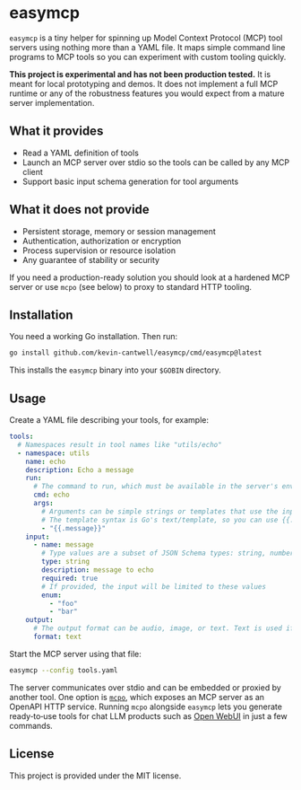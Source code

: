 # easymcp

`easymcp` is a tiny helper for spinning up Model Context Protocol (MCP) tool servers using nothing more than a YAML file. It maps simple command line programs to MCP tools so you can experiment with custom tooling quickly.

**This project is experimental and has not been production tested.** It is meant for local prototyping and demos. It does not implement a full MCP runtime or any of the robustness features you would expect from a mature server implementation.

## What it provides

- Read a YAML definition of tools
- Launch an MCP server over stdio so the tools can be called by any MCP client
- Support basic input schema generation for tool arguments

## What it does not provide

- Persistent storage, memory or session management
- Authentication, authorization or encryption
- Process supervision or resource isolation
- Any guarantee of stability or security

If you need a production-ready solution you should look at a hardened MCP server or use `mcpo` (see below) to proxy to standard HTTP tooling.

## Installation

You need a working Go installation. Then run:

```bash
go install github.com/kevin-cantwell/easymcp/cmd/easymcp@latest
```

This installs the `easymcp` binary into your `$GOBIN` directory.

## Usage

Create a YAML file describing your tools, for example:

```yaml
tools:
  # Namespaces result in tool names like "utils/echo"
  - namespace: utils
    name: echo
    description: Echo a message
    run:
      # The command to run, which must be available in the server's environment
      cmd: echo
      args:
        # Arguments can be simple strings or templates that use the input values
        # The template syntax is Go's text/template, so you can use {{.message}} to access the input parameter of the same name
        - "{{.message}}"
    input:
      - name: message
        # Type values are a subset of JSON Schema types: string, number, integer, or boolean
        type: string
        description: message to echo
        required: true
        # If provided, the input will be limited to these values
        enum:
          - "foo"
          - "bar"
    output:
      # The output format can be audio, image, or text. Text is used if unspecified.
      format: text
```

Start the MCP server using that file:

```bash
easymcp --config tools.yaml
```

The server communicates over stdio and can be embedded or proxied by another tool. One option is [`mcpo`](https://github.com/open-webui/mcpo), which exposes an MCP server as an OpenAPI HTTP service. Running `mcpo` alongside `easymcp` lets you generate ready‑to‑use tools for chat LLM products such as [Open WebUI](https://github.com/open-webui/open-webui) in just a few commands.

## License

This project is provided under the MIT license.
